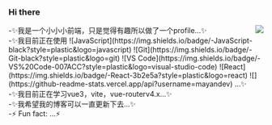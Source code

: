 ### Hi there  
<img align="right" src="https://github-readme-stats.vercel.app/api?username=gxhpersonal&show_icons=true&icon_color=0366d6&text_color=24292e&bg_color=ffffff&hide_title=true" />
-✨我是一个小小小前端，只是觉得有趣所以做了一个profile...✨ 
<br/>-✨我目前正在使用
![JavaScript](https://img.shields.io/badge/-JavaScript-black?style=plastic&logo=javascript)
![Git](https://img.shields.io/badge/-Git-black?style=plastic&logo=git)
![VS Code](https://img.shields.io/badge/-VS%20Code-007ACC?style=plastic&logo=visual-studio-code)
![React](https://img.shields.io/badge/-React-3b2e5a?style=plastic&logo=react)
![](https://github-readme-stats.vercel.app/api?username=mayandev)
...✨
<br/>-✨我目前正在学习vue3，vite，vue-routerv4.x...✨
<br/>-✨我希望我的博客可以一直更新下去...✨
<br/>-⚡ Fun fact: ...⚡
<br/>
